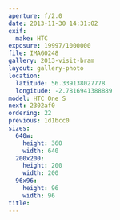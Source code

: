 ```yaml
---
aperture: f/2.0
date: 2013-11-30 14:31:02
exif:
  make: HTC
exposure: 19997/1000000
file: IMAG0248
gallery: 2013-visit-bram
layout: gallery-photo
location:
  latitude: 56.339138027778
  longitude: -2.7816941388889
model: HTC One S
next: 2302af0
ordering: 22
previous: 1d1bcc0
sizes:
  640w:
    height: 360
    width: 640
  200x200:
    height: 200
    width: 200
  96x96:
    height: 96
    width: 96
title: 
---
```

